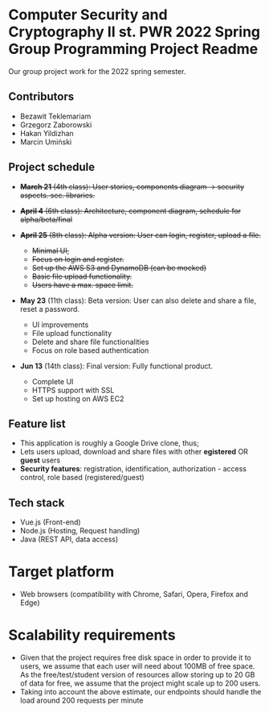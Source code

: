 # Computer Security and Cryptography II st. PWR 2022 Spring Group Programming Project Readme

Our group project work for the 2022 spring semester.

## Contributors

*  Bezawit Teklemariam
*  Grzegorz Zaborowski
*  Hakan Yildizhan
*  Marcin Umiński

## Project schedule

* ~~**March 21** (4th class): User stories, components diagram -> security aspects. sec. libraries.~~
* ~~**April 4** (6th class): Architecture, component diagram, schedule for alpha/beta/final~~

* ~~**April 25** (8th class): Alpha version: User can login, register, upload a file.~~
    * ~~Minimal UI,~~
    * ~~Focus on login and register.~~
    * ~~Set up the AWS S3 and DynamoDB (can be mocked)~~
    * ~~Basic file upload functionality.~~
    * ~~Users have a max. space limit.~~

* **May 23** (11th class): Beta version: User can also delete and share a file, reset a password.
    * UI improvements
	* File upload functionality
    * Delete and share file functionalities 
    * Focus on role based authentication

* **Jun 13** (14th class): Final version: Fully functional product.
    * Complete UI
    * HTTPS support with SSL
    * Set up hosting on AWS EC2

## Feature list

*  This application is roughly a Google Drive clone, thus;
*  Lets users upload, download and share files with other **egistered** OR **guest** users
*  **Security features**: registration, identification, authorization - access control, role based (registered/guest)

## Tech stack

* Vue.js (Front-end)
* Node.js (Hosting, Request handling)  
* Java (REST API, data access)

# Target platform
- Web browsers (compatibility with Chrome, Safari, Opera, Firefox and Edge)

# Scalability requirements
- Given that the project requires free disk space in order to provide it to users, we assume that each 
user will need about 100MB of free space. As the free/test/student version of resources allow storing up to 20 GB of data
for free, we assume that the project might scale up to 200 users.
- Taking into account the above estimate, our endpoints should handle the load around 200 requests per minute